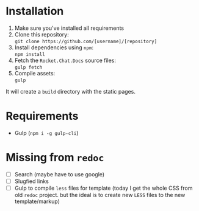 # Installation

1. Make sure you've installed all requirements
2. Clone this repository:  
  `git clone https://github.com/[username]/[repository]`
3. Install dependencies using `npm`:  
  `npm install`
4. Fetch the `Rocket.Chat.Docs` source files:  
  `gulp fetch`  
5. Compile assets:  
  `gulp`  

It will create a `build` directory with the static pages.

# Requirements

* Gulp (`npm i -g gulp-cli`)

# Missing from `redoc`

- [ ] Search (maybe have to use google)
- [ ] Slugfied links
- [ ] Gulp to compile `less` files for template (today I get the whole CSS from old `redoc` project. but the ideal is to create new `LESS` files to the new template/markup)
